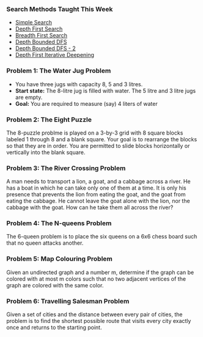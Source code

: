 ### Search Methods Taught This Week

- [Simple Search](./Simple%20Search/)
- [Depth First Search](./DFS/)
- [Breadth First Search](./BFS/)
- [Depth Bounded DFS](./DBDFS/)
- [Depth Bounded DFS - 2](./DBDFS2/)
- [Depth First Iterative Deepening](./DFID/)

### Problem 1: The Water Jug Problem

- You have three jugs with capacity 8, 5 and 3 litres.
- **Start state:** The 8-litre jug is filled with water. The 5 litre and 3 litre jugs are empty.
- **Goal:** You are required to measure (say) 4 liters of water

### Problem 2: The Eight Puzzle

The 8-puzzle problme is played on a 3-by-3 grid with 8 square blocks labeled 1 through 8 and a blank square. Your goal is to rearrange the blocks so that they are in order. You are permitted to slide blocks horizontally or vertically into the blank square.

### Problem 3: The River Crossing Problem

A man needs to transport a lion, a goat, and a cabbage across a river. He has a boat in which he can take only one of them at a time.  It is only his presence that prevents the lion from eating the goat, and the goat from eating the cabbage. He cannot leave the goat alone with the lion, nor the cabbage with the goat. How can he take them all across the river?

### Problem 4: The N-queens Problem

The 6-queen problem is to place the six queens on a 6x6 chess board such that no queen attacks another.

### Problem 5: Map Colouring Problem

Given an undirected graph and a number m, determine if the graph can be colored with at most m colors such that no two adjacent vertices of the graph are colored with the same color.

### Problem 6: Travelling Salesman Problem

Given a set of cities and the distance between every pair of cities, the problem is to find the shortest possible route that visits every city exactly once and returns to the starting point.